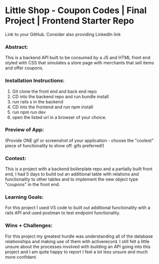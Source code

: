 # Little Shop - Coupon Codes | Final Project | Frontend Starter Repo

Link to your GitHub. Consider also providing LinkedIn link

### Abstract:
This is a backend API built to be consumed by a JS and HTML front end styled with CSS that simulates a store page with merchants that sell items and offer coupons.

### Installation Instructions:
1. Git clone the front end and back end repo 
2. CD into the backend repo and run bundle install
3. run rails s in the backend
4. CD into the frontend and run npm install
5. run npm run dev
6. open the listed url in a browser of your choice.

### Preview of App:
(Provide ONE gif or screenshot of your application - choose the "coolest" piece of functionality to show off. gifs preferred!)

### Context:
This is a project with a backend boilerplate repo and a partially built front end, I had 5 days to build out an additional table with relations and functionality to other tables and to implement the new object type "coupons" in the front end.

### Learning Goals:
For this project I used VS code to built out additional functionality with a rails API and used postman to test endpoint functionality.

### Wins + Challenges:
For this project my greatest hurdle was understanding all of the database relationships and making use of them with activerecord. I still felt a little unsure about the processes involved with building an API going into this project and I am quite happy to report I feel a lot less unsure and much more confidant.
